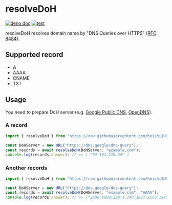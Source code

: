 # resolveDoH

[![deno doc](https://doc.deno.land/badge.svg)](https://doc.deno.land/https/raw.githubusercontent.com%2Fheishi1HUMANITY%2FresolveDoH%2Fmain%2Fmod.ts)
[![test](https://github.com/heishi1HUMANITY/resolveDoH/actions/workflows/test.yml/badge.svg)](https://github.com/heishi1HUMANITY/resolveDoH/actions/workflows/test.yml)

resolveDoH resolves domain name by "DNS Queries over HTTPS"
([RFC 8484](https://www.rfc-editor.org/info/rfc8484)).

## Supported record

- A
- AAAA
- CNAME
- TXT

## Usage

You need to prepare DoH server (e.g.
[Google Public DNS](https://dns.google/dns-query),
[OpenDNS](https://doh.opendns.com/dns-query)).

### A record

```typescript
import { resolveDoH } from "https://raw.githubusercontent.com/heishi1HUMANITY/resolveDoH/main/mod.ts";

const DoHServer = new URL("https://dns.google/dns-query");
const records = await resolveDoH(DoHServer, "example.com");
console.log(records.answer); // => [ "93.184.216.34" ]
```

### Another records

```typescript
import { resolveDoH } from "https://raw.githubusercontent.com/heishi1HUMANITY/resolveDoH/main/mod.ts";

const DoHServer = new URL("https://dns.google/dns-query");
const records = await resolveDoH(DoHServer, "example.com", "AAAA");
console.log(records.answer); // => ["2606:2800:220:1:248:1893:25c8:1946" ]
```
